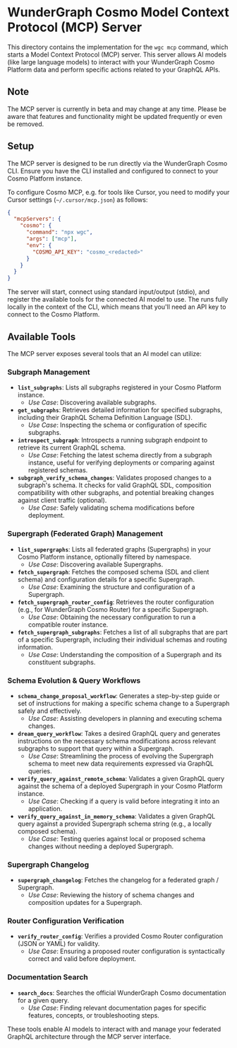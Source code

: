 # WunderGraph Cosmo Model Context Protocol (MCP) Server

This directory contains the implementation for the `wgc mcp` command, which starts a Model Context Protocol (MCP) server. This server allows AI models (like large language models) to interact with your WunderGraph Cosmo Platform data and perform specific actions related to your GraphQL APIs.

## Note

The MCP server is currently in beta and may change at any time. Please be aware that features and functionality might be updated frequently or even be removed.

## Setup

The MCP server is designed to be run directly via the WunderGraph Cosmo CLI.
Ensure you have the CLI installed and configured to connect to your Cosmo Platform instance.

To configure Cosmo MCP, e.g. for tools like Cursor, you need to modify your Cursor settings (`~/.cursor/mcp.json`) as follows:

```json
{
  "mcpServers": {
    "cosmo": {
      "command": "npx wgc",
      "args": ["mcp"],
      "env": {
        "COSMO_API_KEY": "cosmo_<redacted>"
      }
    }
  }
}
```

The server will start, connect using standard input/output (stdio),
and register the available tools for the connected AI model to use.
The runs fully locally in the context of the CLI,
which means that you'll need an API key to connect to the Cosmo Platform.

## Available Tools

The MCP server exposes several tools that an AI model can utilize:

### Subgraph Management

- **`list_subgraphs`**: Lists all subgraphs registered in your Cosmo Platform instance.
  - _Use Case_: Discovering available subgraphs.
- **`get_subgraphs`**: Retrieves detailed information for specified subgraphs, including their GraphQL Schema Definition Language (SDL).
  - _Use Case_: Inspecting the schema or configuration of specific subgraphs.
- **`introspect_subgraph`**: Introspects a running subgraph endpoint to retrieve its current GraphQL schema.
  - _Use Case_: Fetching the latest schema directly from a subgraph instance, useful for verifying deployments or comparing against registered schemas.
- **`subgraph_verify_schema_changes`**: Validates proposed changes to a subgraph's schema. It checks for valid GraphQL SDL, composition compatibility with other subgraphs, and potential breaking changes against client traffic (optional).
  - _Use Case_: Safely validating schema modifications before deployment.

### Supergraph (Federated Graph) Management

- **`list_supergraphs`**: Lists all federated graphs (Supergraphs) in your Cosmo Platform instance, optionally filtered by namespace.
  - _Use Case_: Discovering available Supergraphs.
- **`fetch_supergraph`**: Fetches the composed schema (SDL and client schema) and configuration details for a specific Supergraph.
  - _Use Case_: Examining the structure and configuration of a Supergraph.
- **`fetch_supergraph_router_config`**: Retrieves the router configuration (e.g., for WunderGraph Cosmo Router) for a specific Supergraph.
  - _Use Case_: Obtaining the necessary configuration to run a compatible router instance.
- **`fetch_supergraph_subgraphs`**: Fetches a list of all subgraphs that are part of a specific Supergraph, including their individual schemas and routing information.
  - _Use Case_: Understanding the composition of a Supergraph and its constituent subgraphs.

### Schema Evolution & Query Workflows

- **`schema_change_proposal_workflow`**: Generates a step-by-step guide or set of instructions for making a specific schema change to a Supergraph safely and effectively.
  - _Use Case_: Assisting developers in planning and executing schema changes.
- **`dream_query_workflow`**: Takes a desired GraphQL query and generates instructions on the necessary schema modifications across relevant subgraphs to support that query within a Supergraph.
  - _Use Case_: Streamlining the process of evolving the Supergraph schema to meet new data requirements expressed via GraphQL queries.
- **`verify_query_against_remote_schema`**: Validates a given GraphQL query against the schema of a deployed Supergraph in your Cosmo Platform instance.
  - _Use Case_: Checking if a query is valid before integrating it into an application.
- **`verify_query_against_in_memory_schema`**: Validates a given GraphQL query against a provided Supergraph schema string (e.g., a locally composed schema).
  - _Use Case_: Testing queries against local or proposed schema changes without needing a deployed Supergraph.

### Supergraph Changelog

- **`supergraph_changelog`**: Fetches the changelog for a federated graph / Supergraph.
  - _Use Case_: Reviewing the history of schema changes and composition updates for a Supergraph.

### Router Configuration Verification

- **`verify_router_config`**: Verifies a provided Cosmo Router configuration (JSON or YAML) for validity.
  - _Use Case_: Ensuring a proposed router configuration is syntactically correct and valid before deployment.

### Documentation Search

- **`search_docs`**: Searches the official WunderGraph Cosmo documentation for a given query.
  - _Use Case_: Finding relevant documentation pages for specific features, concepts, or troubleshooting steps.

These tools enable AI models to interact with and manage your federated GraphQL architecture through the MCP server interface.
